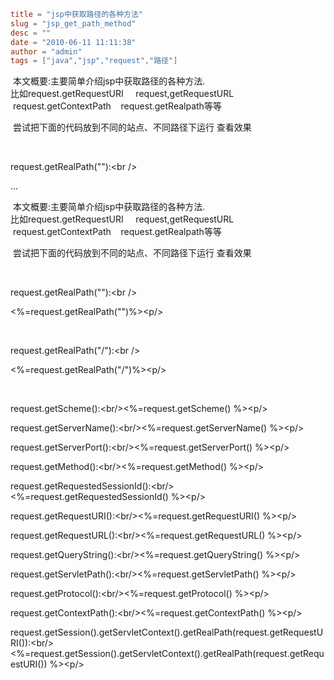 ```toml
title = "jsp中获取路径的各种方法"
slug = "jsp_get_path_method"
desc = ""
date = "2010-06-11 11:11:38"
author = "admin"
tags = ["java","jsp","request","路径"]
```

<p>&nbsp;本文概要:主要简单介绍jsp中获取路径的各种方法.<br />比如request.getRequestURI &nbsp; &nbsp; request,getRequestURL &nbsp; &nbsp;request.getContextPath &nbsp; &nbsp;request.getRealpath等等</p><p>&nbsp;尝试把下面的代码放到不同的站点、不同路径下运行 查看效果</p><p>&nbsp;</p><p><p>request.getRealPath(&quot;&quot;):&lt;br /&gt;</p>...</p>


<!--more-->

<p>&nbsp;本文概要:主要简单介绍jsp中获取路径的各种方法.<br />比如request.getRequestURI &nbsp; &nbsp; request,getRequestURL &nbsp; &nbsp;request.getContextPath &nbsp; &nbsp;request.getRealpath等等</p><p>&nbsp;尝试把下面的代码放到不同的站点、不同路径下运行 查看效果</p><p>&nbsp;</p><p><p>request.getRealPath(&quot;&quot;):&lt;br /&gt;</p><p>&lt;%=request.getRealPath(&quot;&quot;)%&gt;&lt;p/&gt;</p><p>&nbsp;</p><p>request.getRealPath(&quot;/&quot;):&lt;br /&gt;</p><p>&lt;%=request.getRealPath(&quot;/&quot;)%&gt;&lt;p/&gt;</p><p>&nbsp;</p><p>request.getScheme():&lt;br/&gt;&lt;%=request.getScheme() %&gt;&lt;p/&gt;</p><p>request.getServerName():&lt;br/&gt;&lt;%=request.getServerName() %&gt;&lt;p/&gt;</p><p>request.getServerPort():&lt;br/&gt;&lt;%=request.getServerPort() %&gt;&lt;p/&gt;</p><p>request.getMethod():&lt;br/&gt;&lt;%=request.getMethod() %&gt;&lt;p/&gt;</p><p>request.getRequestedSessionId():&lt;br/&gt;&lt;%=request.getRequestedSessionId() %&gt;&lt;p/&gt;</p><p>request.getRequestURI():&lt;br/&gt;&lt;%=request.getRequestURI() %&gt;&lt;p/&gt;</p><p>request.getRequestURL():&lt;br/&gt;&lt;%=request.getRequestURL() %&gt;&lt;p/&gt;</p><p>request.getQueryString():&lt;br/&gt;&lt;%=request.getQueryString() %&gt;&lt;p/&gt;</p><p>request.getServletPath():&lt;br/&gt;&lt;%=request.getServletPath() %&gt;&lt;p/&gt;</p><p>request.getProtocol():&lt;br/&gt;&lt;%=request.getProtocol() %&gt;&lt;p/&gt;</p><p>request.getContextPath():&lt;br/&gt;&lt;%=request.getContextPath() %&gt;&lt;p/&gt;</p><p>request.getSession().getServletContext().getRealPath(request.getRequestURI()):&lt;br/&gt;&lt;%=request.getSession().getServletContext().getRealPath(request.getRequestURI()) %&gt;&lt;p/&gt;</p></p>
